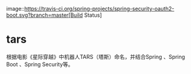 image::https://travis-ci.org/spring-projects/spring-security-oauth2-boot.svg?branch=master[Build Status]
# tars
根据电影《星际穿越》中机器人TARS（塔斯）命名，并结合Spring 、Spring Boot 、Spring Security等。
